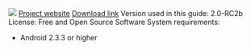 ![](https://securityinabox.org/sites/securityinabox.org/files/media/tool/logo/obscuracam-logo-hr.png)
[Project website](https://guardianproject.info/apps/obscuracam/)
[Download link](https://play.google.com/store/apps/details?id=org.witness.sscphase1)
Version used in this guide: 2.0-RC2b
License: Free and Open Source Software
System requirements:
* Android 2.3.3 or higher
